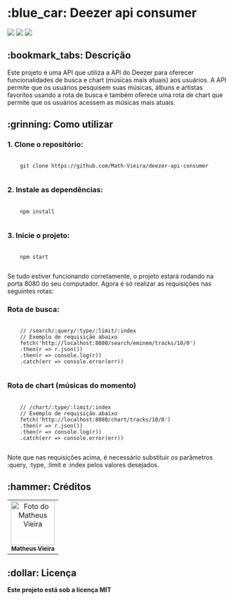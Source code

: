 <h1>:blue_car: Deezer api consumer</h1> 

<div style="display: inline_block">
<img src="https://img.shields.io/badge/JavaScript-brightgreen"/>
<img src="https://img.shields.io/badge/Node.js-brightgreen"/>
<img src="https://img.shields.io/badge/Express-brightgreen"/>
</div>

<h2>:bookmark_tabs: Descrição</h2>
<p>Este projeto é uma API que utiliza a API do Deezer para oferecer funcionalidades de busca e chart (músicas mais atuais) aos usuários. A API permite que os usuários pesquisem suas músicas, álbuns e artistas favoritos usando a rota de busca e também oferece uma rota de chart que permite que os usuários acessem as músicas mais atuais.</p>

<h2>:grinning: Como utilizar</h2>

<h3>1. Clone o repositório:</h3>
<pre>
  <code>
    git clone https://github.com/Math-Vieira/deezer-api-consumer
  </code>
</pre>

<h3>2. Instale as dependências:</h3>
<pre>
  <code>
    npm install
  </code>
</pre>

<h3>3. Inicie o projeto: </h3>
<pre>
  <code>
    npm start
  </code>
</pre>

<p>Se tudo estiver funcionando corretamente, o projeto estará rodando na porta 8080 do seu computador. Agora é só realizar as requisições nas seguintes rotas:</p>

<h3>Rota de busca:</h3>
<pre>
  <code>
    // /search/:query/:type/:limit/:index
    // Exemplo de requisição abaixo
    fetch('http://localhost:8080/search/eminem/tracks/10/0')
    .then(r => r.json())
    .then(r => console.log(r))
    .catch(err => console.error(err))
  </code>
</pre>

<h3>Rota de chart (músicas do momento)</h3>
<pre>
  <code>
    // /chart/:type/:limit/:index
    // Exemplo de requisição abaixo
    fetch('http://localhost:8080/chart/tracks/10/0')
    .then(r => r.json())
    .then(r => console.log(r))
    .catch(err => console.error(err))
  </code>
</pre>

<p>Note que nas requisições acima, é necessário substituir os parâmetros :query, :type, :limit e :index pelos valores desejados.</p>

<h2>:hammer: Créditos</h2>
<table>
  <tr>
    <td align="center">
      <a href="https://github.com/Math-Vieira">
        <img src="https://cdn.discordapp.com/attachments/908101448112431115/964905499613077504/me.png" width="100px;" alt="Foto do Matheus Vieira"/><br>
        <sub>
          <b>Matheus Vieira</b>
        </sub>
      </a>
    </td>
  </tr>
</table>

<h2>:dollar: Licença</h2>
<b>Este projeto está sob a licença MIT</b>
